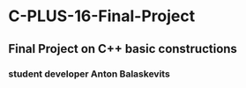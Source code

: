 # C-PLUS-16-Final-Project
## Final Project on C++ basic constructions
### student developer Anton Balaskevits


